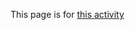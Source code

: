 This page is for <a href="https://www.dixonfoundation.org/single-post/2017/03/31/%E3%80%8A%E8%A4%92%EF%BC%8E%E7%A8%AE%E8%8C%B6%E3%80%8B%E5%89%B5%E6%96%B0%E4%BA%92%E5%8B%95%E9%9F%B3%E6%A8%82%E6%9C%83%E2%80%94%E9%95%B7%E7%AC%9B%E5%90%89%E4%BB%96%E4%BA%8C%E9%87%8D%E5%A5%8F%E8%88%87%E5%8F%B0%E5%A4%A7%E5%89%B5%E6%96%B0%E8%A8%AD%E8%A8%88%E5%AD%B8%E9%99%A2" target="_blank" >this activity</a>
